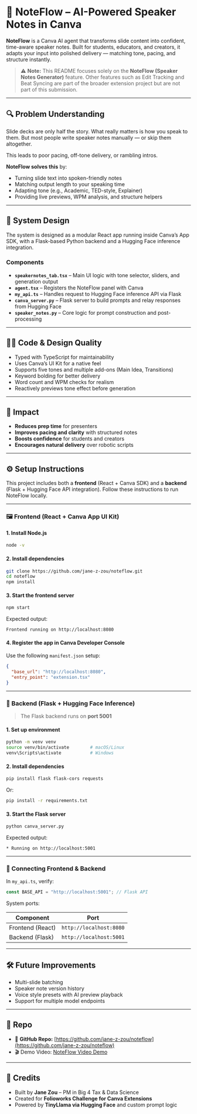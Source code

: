 # 🎤 NoteFlow – AI-Powered Speaker Notes in Canva

**NoteFlow** is a Canva AI agent that transforms slide content into confident, time-aware speaker notes. Built for students, educators, and creators, it adapts your input into polished delivery — matching tone, pacing, and structure instantly.

> ⚠️ **Note:** This README focuses solely on the **NoteFlow (Speaker Notes Generator)** feature. Other features such as Edit Tracking and Beat Syncing are part of the broader extension project but are not part of this submission.

---

## 🔍 Problem Understanding

Slide decks are only half the story. What really matters is how you speak to them. But most people write speaker notes manually — or skip them altogether.

This leads to poor pacing, off-tone delivery, or rambling intros.

**NoteFlow solves this** by:

* Turning slide text into spoken-friendly notes
* Matching output length to your speaking time
* Adapting tone (e.g., Academic, TED-style, Explainer)
* Providing live previews, WPM analysis, and structure helpers

---

## 🧠 System Design

The system is designed as a modular React app running inside Canva’s App SDK, with a Flask-based Python backend and a Hugging Face inference integration.

### Components

* **`speakernotes_tab.tsx`** – Main UI logic with tone selector, sliders, and generation output
* **`agent.tsx`** – Registers the NoteFlow panel with Canva
* **`my_api.ts`** – Handles request to Hugging Face inference API via Flask
* **`canva_server.py`** – Flask server to build prompts and relay responses from Hugging Face
* **`speaker_notes.py`** – Core logic for prompt construction and post-processing

---

## 🧑‍💻 Code & Design Quality

* Typed with TypeScript for maintainability
* Uses Canva’s UI Kit for a native feel
* Supports five tones and multiple add-ons (Main Idea, Transitions)
* Keyword bolding for better delivery
* Word count and WPM checks for realism
* Reactively previews tone effect before generation

---

## 🎯 Impact

* **Reduces prep time** for presenters
* **Improves pacing and clarity** with structured notes
* **Boosts confidence** for students and creators
* **Encourages natural delivery** over robotic scripts

---

## ⚙️ Setup Instructions

This project includes both a **frontend** (React + Canva SDK) and a **backend** (Flask + Hugging Face API integration). Follow these instructions to run NoteFlow locally.

---

### 🖼️ Frontend (React + Canva App UI Kit)

#### 1. Install Node.js

```bash
node -v
```

#### 2. Install dependencies

```bash
git clone https://github.com/jane-z-zou/noteflow.git
cd noteflow
npm install
```

#### 3. Start the frontend server

```bash
npm start
```

Expected output:

```
Frontend running on http://localhost:8080
```

#### 4. Register the app in Canva Developer Console

Use the following `manifest.json` setup:

```json
{
  "base_url": "http://localhost:8080",
  "entry_point": "extension.tsx"
}
```

---

### 🧠 Backend (Flask + Hugging Face Inference)

> The Flask backend runs on **port 5001**

#### 1. Set up environment

```bash
python -m venv venv
source venv/bin/activate        # macOS/Linux
venv\Scripts\activate           # Windows
```

#### 2. Install dependencies

```bash
pip install flask flask-cors requests
```

Or:

```bash
pip install -r requirements.txt
```

#### 3. Start the Flask server

```bash
python canva_server.py
```

Expected output:

```
* Running on http://localhost:5001
```

---

### 🔗 Connecting Frontend & Backend

In `my_api.ts`, verify:

```ts
const BASE_API = "http://localhost:5001"; // Flask API
```

System ports:

| Component        | Port                    |
| ---------------- | ----------------------- |
| Frontend (React) | `http://localhost:8080` |
| Backend (Flask)  | `http://localhost:5001` |

---

## 🛠 Future Improvements

* Multi-slide batching
* Speaker note version history
* Voice style presets with AI preview playback
* Support for multiple model endpoints

---

## 🔗 Repo

* 🔗 **GitHub Repo:** [https://github.com/jane-z-zou/noteflow](https://github.com/jane-z-zou/noteflow)
* 🎬 Demo Video: [NoteFlow Video Demo](https://www.youtube.com/watch?v=fg9b5twAIu8)

---

## 📣 Credits

* Built by **Jane Zou** – PM in Big 4 Tax & Data Science
* Created for **Folioworks Challenge for Canva Extensions**
* Powered by **TinyLlama via Hugging Face** and custom prompt logic
